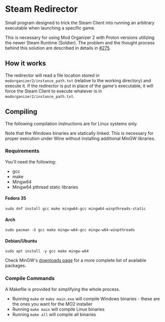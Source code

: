# Steam Redirector

Small program designed to trick the Steam Client into running an arbitrary executable when launching a specific game.

This is necessary for using Mod Organizer 2 with Proton versions utilizing the newer Steam Runtime (Soldier). The problem and the thought process behind this solution are described in details in [#275](https://github.com/rockerbacon/modorganizer2-linux-installer/issues/275).

## How it works

The redirector will read a file location stored in `modorganizer2/instance_path.txt` (relative to the working directory) and execute it. If the redirector is put in place of the game's executable, it will force the Steam Client to execute whatever is in `modorganizer2/instance_path.txt`.

## Compiling

The following compilation instructions are for Linux systems only.

Note that the Windows binaries are statically linked. This is necessary for proper execution under Wine without installing additional MinGW libraries.

### Requirements

You'll need the following:
- gcc
- make
- Mingw64
- Mingw64 pthread static libraries

#### Fedora 35
```
sudo dnf install gcc make mingw64-gcc mingw64-winpthreads-static
```

#### Arch
```
sudo pacman -S gcc make mingw-w64-gcc mingw-w64-winpthreads
```

#### Debian/Ubuntu
```
sudo apt install -y gcc make mingw-w64
```

Check MinGW's [downloads page](https://www.mingw-w64.org/downloads/) for a more complete list of available packages.

### Compile Commands

A Makefile is provided for simplifying the whole process.

- Running `make` or `make main.exe` will compile Windows binaries - these are the ones you want for the MO2 installer
- Running `make main` will compile Linux binaries
- Running `make all` will compile all binaries

